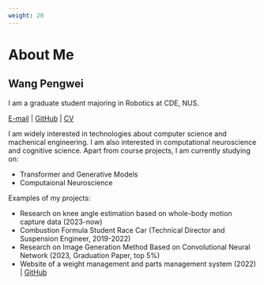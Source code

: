 ```yaml
---
weight: 20
---
```

# About Me
## Wang Pengwei
I am a graduate student majoring in Robotics at CDE, NUS.

[E-mail](mailto:wang_pengwei@u.nus.edu) | [GitHub](https://github.com/penway/) | [CV](https://penway.cn/uploads/CV_WangPengwei.pdf)

I am widely interested in technologies about computer science and machenical engineering. I am also interested in computational neuroscience and cognitive science.
Apart from course projects, I am currently studying on:
- Transformer and Generative Models
- Computaional Neuroscience

Examples of my projects:
- Research on knee angle estimation based on whole-body motion capture data (2023-now)
- Combustion Formula Student Race Car (Technical Director and Suspension Engineer, 2019-2022)
- Research on Image Generation Method Based on Convolutional Neural Network (2023, Graduation Paper, top 5%)
- Website of a weight management and parts management system (2022) | 
  [GitHub](https://github.com/penway/WDC)
